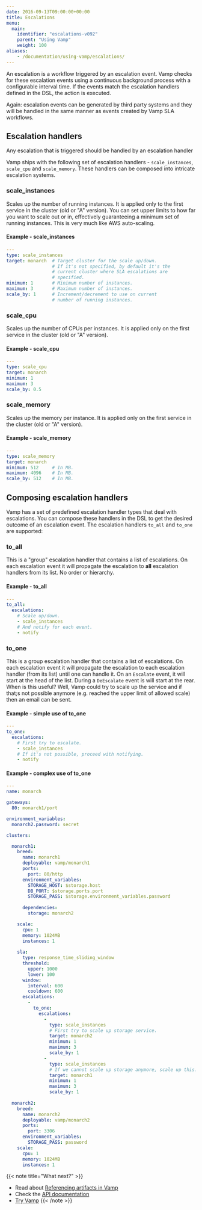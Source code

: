 ```yaml
---
date: 2016-09-13T09:00:00+00:00
title: Escalations
menu:
  main:
    identifier: "escalations-v092"
    parent: "Using Vamp"
    weight: 100
aliases:
    - /documentation/using-vamp/escalations/
---
```


An escalation is a workflow triggered by an escalation event. Vamp checks for these escalation events using a continuous background process with a configurable interval time. If the events match the escalation handlers defined in the DSL, the action is executed.

Again: escalation events can be generated by third party systems and they will be handled in the same manner as events created by Vamp SLA workflows. 

## Escalation handlers

Any escalation that is triggered should be handled by an escalation handler

Vamp ships with the following set of escalation handlers - `scale_instances`, `scale_cpu` and `scale_memory`. These handlers can be composed into intricate escalation systems.

### scale_instances   
Scales up the number of running instances. It is applied only to the first service in the cluster (old or "A" version). You can set upper limits to how far you want to scale out or in, effectively guaranteeing a minimum set of running instances. This is very much like AWS auto-scaling.  
#### Example - scale_instances
```yaml
---
type: scale_instances
target: monarch  # Target cluster for the scale up/down.
                 # If it's not specified, by default it's the 
                 # current cluster where SLA escalations are 
                 # specified.
minimum: 1       # Minimum number of instances.
maximum: 3       # Maximum number of instances.
scale_by: 1      # Increment/decrement to use on current 
                 # number of running instances.
```
### scale_cpu 
Scales up the number of CPUs per instances. It is applied only on the first service in the cluster (old or "A" version).  
#### Example - scale_cpu
```yaml
---
type: scale_cpu
target: monarch  
minimum: 1
maximum: 3 
scale_by: 0.5
```
### scale_memory   
Scales up the memory per instance. It is applied only on the first service in the cluster (old or "A" version).  
#### Example - scale_memory  
```yaml
---
type: scale_memory
target: monarch  
minimum: 512     # In MB.
maximum: 4096    # In MB.
scale_by: 512    # In MB.
```


## Composing escalation handlers

Vamp has a set of predefined escalation handler types that deal with escalations. You can compose these handlers in the DSL to get the desired outcome of an escalation event. The escalation handlers `to_all` and `to_one` are supported:

### to_all  
This is a "group" escalation handler that contains a list of escalations. On each escalation event it will propagate the escalation to **all** escalation handlers from its list. No order or hierarchy.    

#### Example - to_all  
```yaml
---
to_all:
  escalations:
    # Scale up/down.
    - scale_instances
    # And notify for each event.
    - notify
```
### to_one  
This is a group escalation handler that contains a list of escalations. On each escalation event it will propagate the escalation to each escalation handler (from its list) until one can handle it. On an `Escalate` event, it will start at the head of the list. During a `DeEscalate` event is will start at the rear.  
When is this useful? Well, Vamp could try to scale up the service and if that;s not possible anymore (e.g. reached the upper limit of allowed scale) then an email can be sent.  

#### Example - simple use of to_one
```yaml
---
to_one:
  escalations:
    # First try to escalate.
    - scale_instances
    # If it's not possible, proceed with notifying.
    - notify
```  
#### Example - complex use of to_one  
```yaml
---
name: monarch

gateways:
  80: monarch1/port

environment_variables:
  monarch2.password: secret

clusters:

  monarch1:
    breed:
      name: monarch1
      deployable: vamp/monarch1
      ports:
        port: 80/http
      environment_variables:
        STORAGE_HOST: $storage.host
        DB_PORT: $storage.ports.port
        STORAGE_PASS: $storage.environment_variables.password
      
      dependencies:
        storage: monarch2

    scale:
      cpu: 1
      memory: 1024MB
      instances: 1
    
    sla:
      type: response_time_sliding_window
      threshold:
        upper: 1000
        lower: 100
      window:
        interval: 600
        cooldown: 600
      escalations:
        - 
          to_one:
            escalations:
              -
                type: scale_instances
                # First try to scale up storage service.
                target: monarch2
                minimum: 1
                maximum: 3
                scale_by: 1
              -
                type: scale_instances
                # If we cannot scale up storage anymore, scale up this.
                target: monarch1
                minimum: 1
                maximum: 3
                scale_by: 1
              
  monarch2:
    breed:
      name: monarch2
      deployable: vamp/monarch2
      ports:
        port: 3306
      environment_variables:
        STORAGE_PASS: password
    scale:
      cpu: 1
      memory: 1024MB
      instances: 1
```

{{< note title="What next?" >}}
* Read about [Referencing artifacts in Vamp](/documentation/using-vamp/references/)
* Check the [API documentation](/documentation/api/api-reference)
* [Try Vamp](/documentation/installation/hello-world)
{{< /note >}}
